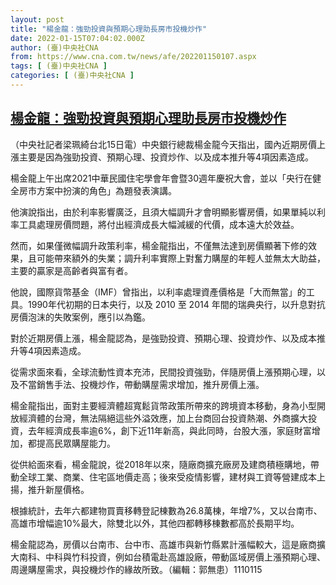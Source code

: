```yaml
---
layout: post
title: "楊金龍：強勁投資與預期心理助長房市投機炒作"
date: 2022-01-15T07:04:02.000Z
author: (臺)中央社CNA
from: https://www.cna.com.tw/news/afe/202201150107.aspx
tags: [ (臺)中央社CNA ]
categories: [ (臺)中央社CNA ]
---
```

<!--1642230242000-->
[楊金龍：強勁投資與預期心理助長房市投機炒作](https://www.cna.com.tw/news/afe/202201150107.aspx)
------

<div>
<div></div><div><p>（中央社記者梁珮綺台北15日電）中央銀行總裁楊金龍今天指出，國內近期房價上漲主要是因為強勁投資、預期心理、投資炒作、以及成本推升等4項因素造成。</p><p>楊金龍上午出席2021中華民國住宅學會年會暨30週年慶祝大會，並以「央行在健全房市方案中扮演的角色」為題發表演講。</p><p>他演說指出，由於利率影響廣泛，且須大幅調升才會明顯影響房價，如果單純以利率工具處理房價問題，將付出經濟成長大幅減緩的代價，成本遠大於效益。</p><p>然而，如果僅微幅調升政策利率，楊金龍指出，不僅無法達到房價顯著下修的效果，且可能帶來額外的失業；調升利率實際上對奮力購屋的年輕人並無太大助益，主要的贏家是高齡者與富有者。</p><p>他說，國際貨幣基金（IMF）曾指出，以利率處理資產價格是「大而無當」的工具。1990年代初期的日本央行，以及 2010 至 2014 年間的瑞典央行，以升息對抗房價泡沫的失敗案例，應引以為鑑。</p><p>對於近期房價上漲，楊金龍認為，是強勁投資、預期心理、投資炒作、以及成本推升等4項因素造成。</p><p>從需求面來看，全球流動性資本充沛，民間投資強勁，伴隨房價上漲預期心理，以及不當銷售手法、投機炒作，帶動購屋需求增加，推升房價上漲。</p><p>楊金龍指出，面對主要經濟體超寬鬆貨幣政策所帶來的跨境資本移動，身為小型開放經濟體的台灣，無法隔絕這些外溢效應，加上台商回台投資熱潮、外商擴大投資，去年經濟成長率逾6%，創下近11年新高，與此同時，台股大漲，家庭財富增加，都提高民眾購屋能力。</p><p>從供給面來看，楊金龍說，從2018年以來，隨廠商擴充廠房及建商積極購地，帶動全球工業、商業、住宅區地價走高；後來受疫情影響，建材與工資等營建成本上揚，推升新屋價格。</p><p>根據統計，去年六都建物買賣移轉登記棟數為26.8萬棟，年增7%，又以台南市、高雄市增幅逾10%最大，除雙北以外，其他四都轉移棟數都高於長期平均。</p><p>楊金龍認為，房價以台南市、台中市、高雄市與新竹縣累計漲幅較大，這是廠商擴大南科、中科與竹科投資，例如台積電赴高雄設廠，帶動區域房價上漲預期心理、周邊購屋需求，與投機炒作的緣故所致。（編輯：郭無患）1110115</p></div>
</div>

